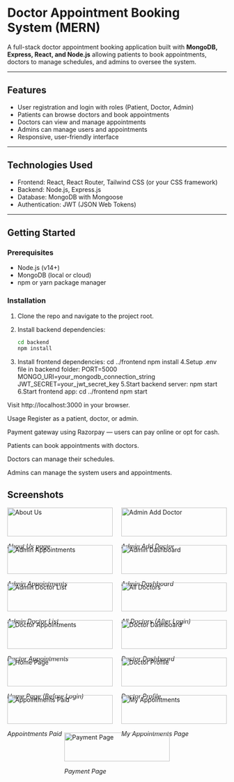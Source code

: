 # Doctor Appointment Booking System (MERN)

A full-stack doctor appointment booking application built with **MongoDB, Express, React, and Node.js** allowing patients to book appointments, doctors to manage schedules, and admins to oversee the system.

---

## Features

- User registration and login with roles (Patient, Doctor, Admin)  
- Patients can browse doctors and book appointments  
- Doctors can view and manage appointments  
- Admins can manage users and appointments  
- Responsive, user-friendly interface

---

## Technologies Used

- Frontend: React, React Router, Tailwind CSS (or your CSS framework)  
- Backend: Node.js, Express.js  
- Database: MongoDB with Mongoose  
- Authentication: JWT (JSON Web Tokens)

---

## Getting Started

### Prerequisites

- Node.js (v14+)  
- MongoDB (local or cloud)  
- npm or yarn package manager

### Installation

1. Clone the repo and navigate to the project root.  
2. Install backend dependencies:

   ```bash
   cd backend
   npm install
3. Install frontend dependencies:
   cd ../frontend
   npm install
4.Setup .env file in backend folder:
   PORT=5000
   MONGO_URI=your_mongodb_connection_string
   JWT_SECRET=your_jwt_secret_key
5.Start backend server:
   npm start
6.Start frontend app:
   cd ../frontend
   npm start
   
Visit http://localhost:3000 in your browser.

Usage
Register as a patient, doctor, or admin.

Payment gateway using Razorpay — users can pay online or opt for cash.

Patients can book appointments with doctors.

Doctors can manage their schedules.

Admins can manage the system users and appointments.

## Screenshots

<div style="display: flex; flex-wrap: wrap;">

  <!-- 1st image -->
  <div style="flex-basis: 48%; margin-bottom: 20px; margin-right: 4%;">
    <img src="./ScreenShots/About_Us.png" alt="About Us" style="width: 100%;" />
    <p><em>About Us page</em></p>
  </div>

  <!-- 2nd image -->
  <div style="flex-basis: 48%; margin-bottom: 20px;">
    <img src="./ScreenShots/Admin_AddDoctor.png" alt="Admin Add Doctor" style="width: 100%;" />
    <p><em>Admin Add Doctor</em></p>
  </div>

  <!-- 3rd image -->
  <div style="flex-basis: 48%; margin-bottom: 20px; margin-right: 4%;">
    <img src="./ScreenShots/Admin_Appointments.png" alt="Admin Appointments" style="width: 100%;" />
    <p><em>Admin Appointments</em></p>
  </div>

  <!-- 4th image -->
  <div style="flex-basis: 48%; margin-bottom: 20px;">
    <img src="./ScreenShots/Admin_Dashboard.png" alt="Admin Dashboard" style="width: 100%;" />
    <p><em>Admin Dashboard</em></p>
  </div>

  <!-- 5th image -->
  <div style="flex-basis: 48%; margin-bottom: 20px; margin-right: 4%;">
    <img src="./ScreenShots/Admin_DoctorList.png" alt="Admin Doctor List" style="width: 100%;" />
    <p><em>Admin Doctor List</em></p>
  </div>

  <!-- 6th image -->
  <div style="flex-basis: 48%; margin-bottom: 20px;">
    <img src="./ScreenShots/AllDoctorsPage_AfterLogin.png" alt="All Doctors" style="width: 100%;" />
    <p><em>All Doctors (After Login)</em></p>
  </div>

  <!-- 7th image -->
  <div style="flex-basis: 48%; margin-bottom: 20px; margin-right: 4%;">
    <img src="./ScreenShots/Doctor_Appointments.png" alt="Doctor Appointments" style="width: 100%;" />
    <p><em>Doctor Appointments</em></p>
  </div>

  <!-- 8th image -->
  <div style="flex-basis: 48%; margin-bottom: 20px;">
    <img src="./ScreenShots/Doctor_Dashboard.png" alt="Doctor Dashboard" style="width: 100%;" />
    <p><em>Doctor Dashboard</em></p>
  </div>

  <!-- 9th image -->
  <div style="flex-basis: 48%; margin-bottom: 20px; margin-right: 4%;">
    <img src="./ScreenShots/HomePage_BeforeLogin.png" alt="Home Page" style="width: 100%;" />
    <p><em>Home Page (Before Login)</em></p>
  </div>

  <!-- 10th image -->
  <div style="flex-basis: 48%; margin-bottom: 20px;">
    <img src="./ScreenShots/Doctor_Profile.png" alt="Doctor Profile" style="width: 100%;" />
    <p><em>Doctor Profile</em></p>
  </div>

  <!-- 11th image -->
  <div style="flex-basis: 48%; margin-bottom: 20px; margin-right: 4%;">
    <img src="./ScreenShots/Appointments_Paid.png" alt="Appointments Paid" style="width: 100%;" />
    <p><em>Appointments Paid</em></p>
  </div>

  <!-- 12th image -->
  <div style="flex-basis: 48%; margin-bottom: 20px;">
    <img src="./ScreenShots/My_Appointments_Page.png" alt="My Appointments" style="width: 100%;" />
    <p><em>My Appointments Page</em></p>
  </div>

  <!-- LAST IMAGE: center it -->
  <div style="flex-basis: 48%; margin-left: 26%; margin-bottom: 20px;">
    <img src="./ScreenShots/Payment_page.png" alt="Payment Page" style="width: 100%;" />
    <p><em>Payment Page</em></p>
  </div>

</div>



 ```
